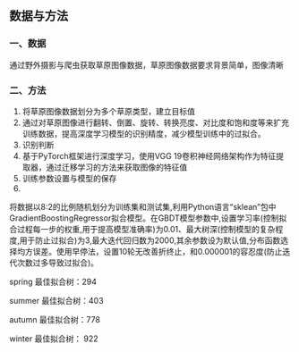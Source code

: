 ## 数据与方法

### 一、数据

通过野外摄影与爬虫获取草原图像数据，草原图像数据要求背景简单，图像清晰



### 二、方法

1. 将草原图像数据划分为多个草原类型，建立目标值
2. 通过对草原图像进行翻转、倒置、旋转、转换亮度、对比度和饱和度等来扩充训练数据，提高深度学习模型的识别精度，减少模型训练中的过拟合。
3. 识别判断
4. 基于PyTorch框架进行深度学习，使用VGG 19卷积神经网络架构作为特征提取器，通过迁移学习的方法来获取图像的特征值
5. 训练参数设置与模型的保存
6. 



将数据以8:2的比例随机划分为训练集和测试集,利用Python语言“sklean”包中GradientBoostingRegressor拟合模型。在GBDT模型参数中,设置学习率(控制拟合过程每一步的权重,用于提高模型准确率)为0.01、最大树深(控制模型的复杂程度,用于防止过拟合)为3,最大迭代回归数为2000,其余参数设为默认值,分布函数选择均方误差。使用早停法，设置10轮无改善折终止，和0.000001的容忍度(防止迭代次数过多导致过拟合)。



spring 最佳拟合树：294

summer 最佳拟合树：403

autumn 最佳拟合树：778

winter 最佳拟合树： 922